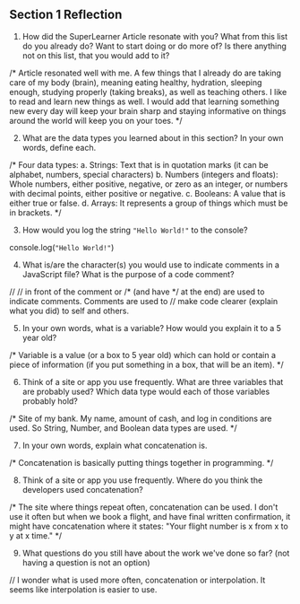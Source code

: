 ## Section 1 Reflection

1. How did the SuperLearner Article resonate with you? What from this list do you already do? Want to start doing or do more of? Is there anything not on this list, that you would add to it?

/* Article resonated well with me. A few things that I already do are taking care of my body (brain), meaning eating healthy, hydration, sleeping enough, studying properly (taking breaks), as well as teaching others. I like to read and learn new things as well. I would add that learning something new every day will keep your brain sharp and staying informative on things around the world will keep you on your toes. */

2. What are the data types you learned about in this section? In your own words, define each.

/* Four data types:
a. Strings: Text that is in quotation marks (it can be alphabet, numbers, special characters)
b. Numbers (integers and floats): Whole numbers, either positive, negative, or zero as an integer, or numbers with decimal points, either positive or negative.
c. Booleans: A value that is either true or false.
d. Arrays: It represents a group of things which must be in brackets. */

3. How would you log the string `"Hello World!"` to the console?

console.log(`"Hello World!"`)

4. What is/are the character(s) you would use to indicate comments in a JavaScript file? What is the purpose of a code comment?

// // in front of the comment or /* (and have */ at the end) are used to indicate comments. Comments are used to
// make code clearer (explain what you did) to self and others.

5. In your own words, what is a variable? How would you explain it to a 5 year old?

/* Variable is a value (or a box to 5 year old) which can hold or contain a piece of information (if you put something in a box, that will be an item). */

6. Think of a site or app you use frequently. What are three variables that are probably used? Which data type would each of those variables probably hold?

/* Site of my bank. My name, amount of cash, and log in conditions are used. So String, Number, and Boolean data types are used. */

7. In your own words, explain what concatenation is.

/* Concatenation is basically putting things together in programming. */

8. Think of a site or app you use frequently. Where do you think the developers used concatenation?

/* The site where things repeat often, concatenation can be used. I don't use it often but when we book a flight, and have final written confirmation, it might have concatenation where it states: "Your flight number is x from x to y at x time." */

9. What questions do you still have about the work we've done so far? (not having a question is not an option)

// I wonder what is used more often, concatenation or interpolation. It seems like interpolation is easier to use.
